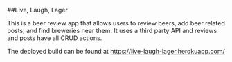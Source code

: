 ##Live, Laugh, Lager

This is a beer review app that allows users to review beers, add beer related posts, and find breweries near them.  It uses a third party API and reviews and posts
have all CRUD actions.  

The deployed build can be found at https://live-laugh-lager.herokuapp.com/
